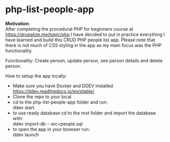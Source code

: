 # php-list-people-app

**Motivation**:</br>
After completing the procedural PHP for beginners course at https://drupalize.me/topic/php
I have decided to put in practice everything I have learned and build this CRUD PHP people list app.
Please note that there is not much of CSS styling in the app as my main focus was the PHP functionality.

Functionality:
Create person, update person, see person details and delete person.

How to setup the app locally:
 - Make sure you have Docker and DDEV installed https://ddev.readthedocs.io/en/stable/
 - Clone the repo to your local
 - cd to the php-list-people-app folder and run:</br>
 ddev start
 - to use ready database cd to the root folder and import the database with:</br>
 ddev import-db --src=people.sql
 - to open the app in your browser run:</br>
 ddev launch
 
